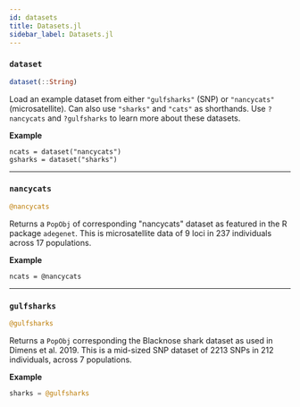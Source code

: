 ```yaml
---
id: datasets
title: Datasets.jl
sidebar_label: Datasets.jl
---
```


### `dataset`
```julia
dataset(::String)
```
Load an example dataset from either `"gulfsharks"` (SNP) or `"nancycats"` (microsatellite). Can also use `"sharks"` and `"cats"`
as shorthands. Use `?nancycats` and `?gulfsharks` to learn more about
these datasets.

**Example**
```
ncats = dataset("nancycats")
gsharks = dataset("sharks")
```

----

### `nancycats`
```julia
@nancycats
```
Returns a `PopObj` of corresponding "nancycats" dataset as featured in
the R package `adegenet`. This is microsatellite data of 9 loci in 237
individuals across 17 populations.

**Example**
```
ncats = @nancycats
```

----

### `gulfsharks`
```julia
@gulfsharks
```
Returns a `PopObj` corresponding the Blacknose shark dataset as used in
Dimens et al. 2019. This is a mid-sized SNP dataset of 2213 SNPs in 212
individuals, across 7 populations.

**Example**
```julia
sharks = @gulfsharks
```